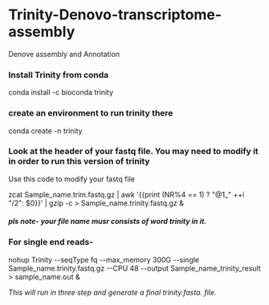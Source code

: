 # **Trinity-Denovo-transcriptome-assembly**
Denove assembly and Annotation


### Install Trinity from conda

conda install -c bioconda trinity 


### create an environment to run trinity there

conda create -n trinity

### Look at the header of your fastq file. You may need to modify it in order to run this version of trinity

Use this code to modify your fastq file

zcat Sample_name.trim.fastq.gz | awk '{{print (NR%4 == 1) ? "@1_" ++i "/2": $0}}' | gzip -c > Sample_name.trinity.fastq.gz &

#### _pls note- your file name musr consists of word trinity in it._

### For single end reads-

nohup Trinity --seqType fq --max_memory 300G  --single Sample_name.trinity.fastq.gz  --CPU 48 --output Sample_name_trinity_result > sample_name.out &


_This will run in three step and generate a final trinity.fasta. file._



